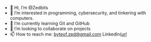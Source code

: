 - 👋 Hi, I’m @Zedbits
- 👀 I’m interested in programming, cybersecurity, and tinkering with computers.
- 🌱 I’m currently learning Git and GitHub
- 💞️ I’m looking to collaborate on projects
- 📫 How to reach me: [byteof.zed@gmail.com](mailto:byteof.zed@gmail.com?subject=[GitHub]%20Source%20Han%20Sans) Linkedln([url](https://www.linkedin.com/in/zi-hang-lin-307626276/)
